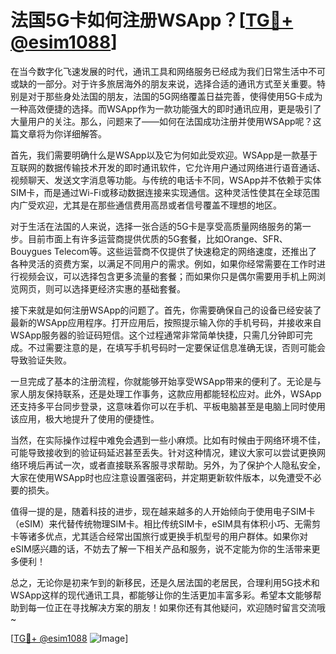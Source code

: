 # 法国5G卡如何注册WSApp？[[TG💪+ @esim1088](https://t.me/s/esim1088)]

在当今数字化飞速发展的时代，通讯工具和网络服务已经成为我们日常生活中不可或缺的一部分。对于许多旅居海外的朋友来说，选择合适的通讯方式至关重要。特别是对于那些身处法国的朋友，法国的5G网络覆盖日益完善，使得使用5G卡成为一种高效便捷的选择。而WSApp作为一款功能强大的即时通讯应用，更是吸引了大量用户的关注。那么，问题来了——如何在法国成功注册并使用WSApp呢？这篇文章将为你详细解答。

首先，我们需要明确什么是WSApp以及它为何如此受欢迎。WSApp是一款基于互联网的数据传输技术开发的即时通讯软件，它允许用户通过网络进行语音通话、视频聊天、发送文字消息等功能。与传统的电话卡不同，WSApp并不依赖于实体SIM卡，而是通过Wi-Fi或移动数据连接来实现通信。这种灵活性使其在全球范围内广受欢迎，尤其是在那些通信费用高昂或者信号覆盖不理想的地区。

对于生活在法国的人来说，选择一张合适的5G卡是享受高质量网络服务的第一步。目前市面上有许多运营商提供优质的5G套餐，比如Orange、SFR、Bouygues Telecom等。这些运营商不仅提供了快速稳定的网络速度，还推出了各种灵活的资费方案，以满足不同用户的需求。例如，如果你经常需要在工作时进行视频会议，可以选择包含更多流量的套餐；而如果你只是偶尔需要用手机上网浏览网页，则可以选择更经济实惠的基础套餐。

接下来就是如何注册WSApp的问题了。首先，你需要确保自己的设备已经安装了最新的WSApp应用程序。打开应用后，按照提示输入你的手机号码，并接收来自WSApp服务器的验证码短信。这个过程通常非常简单快捷，只需几分钟即可完成。不过需要注意的是，在填写手机号码时一定要保证信息准确无误，否则可能会导致验证失败。

一旦完成了基本的注册流程，你就能够开始享受WSApp带来的便利了。无论是与家人朋友保持联系，还是处理工作事务，这款应用都能轻松应对。此外，WSApp还支持多平台同步登录，这意味着你可以在手机、平板电脑甚至是电脑上同时使用该应用，极大地提升了使用的便捷性。

当然，在实际操作过程中难免会遇到一些小麻烦。比如有时候由于网络环境不佳，可能导致接收到的验证码延迟甚至丢失。针对这种情况，建议大家可以尝试更换网络环境后再试一次，或者直接联系客服寻求帮助。另外，为了保护个人隐私安全，大家在使用WSApp时也应注意设置强密码，并定期更新软件版本，以免遭受不必要的损失。

值得一提的是，随着科技的进步，现在越来越多的人开始倾向于使用电子SIM卡（eSIM）来代替传统物理SIM卡。相比传统SIM卡，eSIM具有体积小巧、无需剪卡等诸多优点，尤其适合经常出国旅行或更换手机型号的用户群体。如果你对eSIM感兴趣的话，不妨去了解一下相关产品和服务，说不定能为你的生活带来更多便利！

总之，无论你是初来乍到的新移民，还是久居法国的老居民，合理利用5G技术和WSApp这样的现代通讯工具，都能够让你的生活更加丰富多彩。希望本文能够帮助到每一位正在寻找解决方案的朋友！如果你还有其他疑问，欢迎随时留言交流哦~

[[TG💪+ @esim1088](https://t.me/s/esim1088) ![Image](https://i.postimg.cc/4NQfJmqS/Snipaste-2025-05-13-00-14-12.png)]